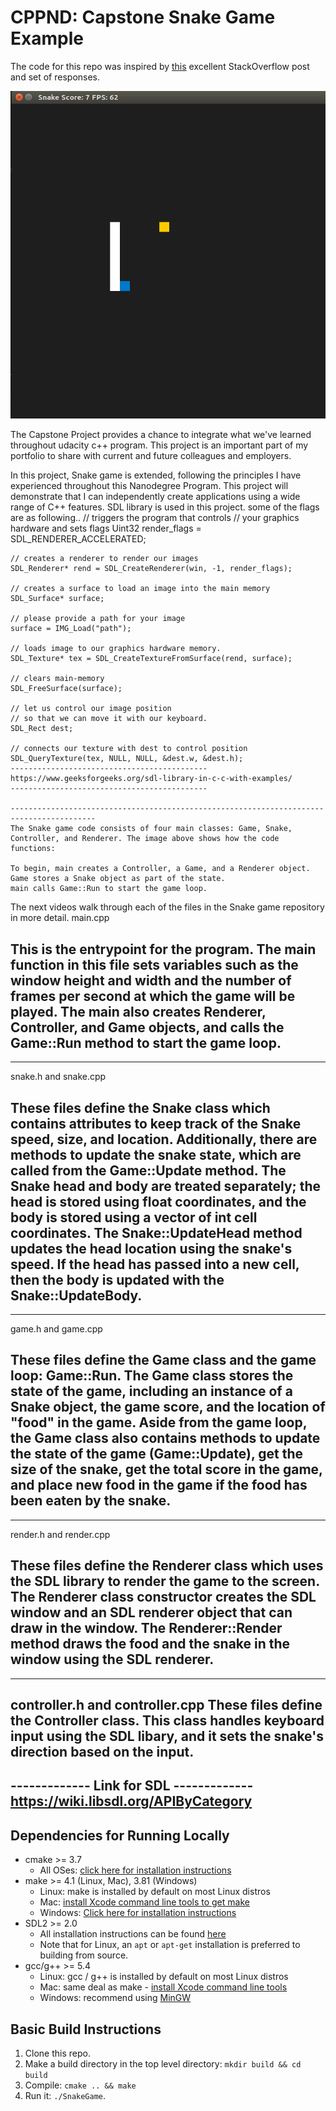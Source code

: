 # CPPND: Capstone Snake Game Example

 The code for this repo was inspired by [this](https://codereview.stackexchange.com/questions/212296/snake-game-in-c-with-sdl) excellent StackOverflow post and set of responses.

<img src="snake_game.gif"/>

The Capstone Project provides a chance to integrate what we've learned throughout udacity c++ program. This project is an important part of my portfolio to share with current and future colleagues and employers.

In this project, Snake game is extended, following the principles I have experienced throughout this Nanodegree Program. This project will demonstrate that I can independently create applications using a wide range of C++ features.
SDL library is used in this project.
some of the flags are as following..
// triggers the program that controls 
    // your graphics hardware and sets flags 
    Uint32 render_flags = SDL_RENDERER_ACCELERATED; 
  
    // creates a renderer to render our images 
    SDL_Renderer* rend = SDL_CreateRenderer(win, -1, render_flags); 
  
    // creates a surface to load an image into the main memory 
    SDL_Surface* surface; 
  
    // please provide a path for your image 
    surface = IMG_Load("path"); 
  
    // loads image to our graphics hardware memory. 
    SDL_Texture* tex = SDL_CreateTextureFromSurface(rend, surface); 
  
    // clears main-memory 
    SDL_FreeSurface(surface); 
  
    // let us control our image position 
    // so that we can move it with our keyboard. 
    SDL_Rect dest; 
  
    // connects our texture with dest to control position 
    SDL_QueryTexture(tex, NULL, NULL, &dest.w, &dest.h); 
    --------------------------------------------
    https://www.geeksforgeeks.org/sdl-library-in-c-c-with-examples/
    --------------------------------------------

    -----------------------------------------------------------------------------------------
    The Snake game code consists of four main classes: Game, Snake, Controller, and Renderer. The image above shows how the code functions:

    To begin, main creates a Controller, a Game, and a Renderer object. Game stores a Snake object as part of the state.
    main calls Game::Run to start the game loop.

The next videos walk through each of the files in the Snake game repository in more detail.
main.cpp

This is the entrypoint for the program. The main function in this file sets variables such as the window height and width and the number of frames per second at which the game will be played. The main also creates Renderer, Controller, and Game objects, and calls the Game::Run method to start the game loop.
---------------------------------------------------------------------------------------------

---------------------------------------------------------------------------------------------
snake.h and snake.cpp

These files define the Snake class which contains attributes to keep track of the Snake speed, size, and location. Additionally, there are methods to update the snake state, which are called from the Game::Update method. The Snake head and body are treated separately; the head is stored using float coordinates, and the body is stored using a vector of int cell coordinates. The Snake::UpdateHead method updates the head location using the snake's speed. If the head has passed into a new cell, then the body is updated with the Snake::UpdateBody.
---------------------------------------------------------------------------------------------

---------------------------------------------------------------------------------------------
game.h and game.cpp

These files define the Game class and the game loop: Game::Run. The Game class stores the state of the game, including an instance of a Snake object, the game score, and the location of "food" in the game. Aside from the game loop, the Game class also contains methods to update the state of the game (Game::Update), get the size of the snake, get the total score in the game, and place new food in the game if the food has been eaten by the snake.
---------------------------------------------------------------------------------------------

---------------------------------------------------------------------------------------------
render.h and render.cpp

These files define the Renderer class which uses the SDL library to render the game to the screen. The Renderer class constructor creates the SDL window and an SDL renderer object that can draw in the window. The Renderer::Render method draws the food and the snake in the window using the SDL renderer.
---------------------------------------------------------------------------------------------

---------------------------------------------------------------------------------------------
controller.h and controller.cpp
These files define the Controller class. This class handles keyboard input using the SDL libary, and it sets the snake's direction based on the input.
---------------------------------------------------------------------------------------------

------------- Link for SDL -------------
https://wiki.libsdl.org/APIByCategory
----------------------------------------
## Dependencies for Running Locally
* cmake >= 3.7
  * All OSes: [click here for installation instructions](https://cmake.org/install/)
* make >= 4.1 (Linux, Mac), 3.81 (Windows)
  * Linux: make is installed by default on most Linux distros
  * Mac: [install Xcode command line tools to get make](https://developer.apple.com/xcode/features/)
  * Windows: [Click here for installation instructions](http://gnuwin32.sourceforge.net/packages/make.htm)
* SDL2 >= 2.0
  * All installation instructions can be found [here](https://wiki.libsdl.org/Installation)
  * Note that for Linux, an `apt` or `apt-get` installation is preferred to building from source.
* gcc/g++ >= 5.4
  * Linux: gcc / g++ is installed by default on most Linux distros
  * Mac: same deal as make - [install Xcode command line tools](https://developer.apple.com/xcode/features/)
  * Windows: recommend using [MinGW](http://www.mingw.org/)

## Basic Build Instructions

1. Clone this repo.
2. Make a build directory in the top level directory: `mkdir build && cd build`
3. Compile: `cmake .. && make`
4. Run it: `./SnakeGame`.